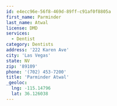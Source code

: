 ```yaml
---
id: e4ecc96e-56f8-469d-89ff-c91af0f8805a
first_name: Parminder
last_name: Atwal
license: DMD
services:
  - Dentist
category: Dentists
address: '222 Karen Ave'
city: 'Las Vegas'
state: NV
zip: '89109'
phone: '(702) 453-7200'
title: 'Parminder Atwal'
_geoloc:
  lng: -115.14796
  lat: 36.126038
---
```

